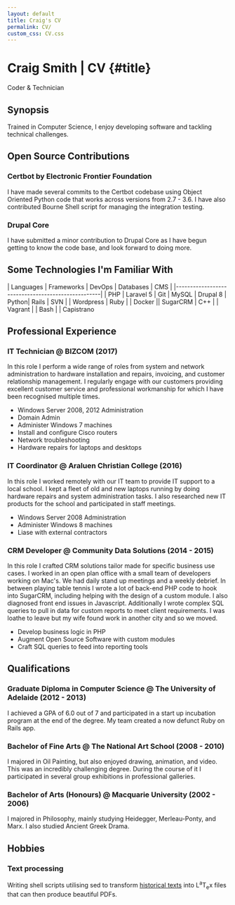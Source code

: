 ```yaml
---
layout: default
title: Craig's CV
permalink: CV/
custom_css: CV.css
---
```


# Craig Smith | CV {#title} 

<div id="roles"><p>Coder & Technician</p></div>

## Synopsis

Trained in Computer Science, I enjoy developing software and tackling technical
challenges.

## Open Source Contributions

### Certbot by Electronic Frontier Foundation

I have made several commits 
to the Certbot codebase using Object Oriented Python code that works across
versions from 2.7 - 3.6. I have also contributed Bourne Shell script for managing
the integration testing. 

### Drupal Core

I have submitted a minor contribution to Drupal Core as I have begun getting to 
know the code base, and look forward to doing more.

## Some Technologies I'm Familiar With

| Languages | Frameworks | DevOps | Databases | CMS |
|---------------------------------------------------|
| PHP | Laravel 5 | Git | MySQL | Drupal 8
| Python| Rails | SVN | | Wordpress 
| Ruby | | Docker || SugarCRM
| C++ | | Vagrant |
| Bash | | Capistrano

## Professional Experience

### IT Technician @ BIZCOM <span class="year">(2017)</span> 

In this role I perform a wide range of roles from system and network administration 
to hardware installation and repairs, invoicing, and customer relationship management. 
I regularly engage with our customers providing excellent customer service and 
professional workmanship for which I have been recognised multiple times.

- Windows Server 2008, 2012 Administration
- Domain Admin
- Administer Windows 7 machines
- Install and configure Cisco routers
- Network troubleshooting
- Hardware repairs for laptops and desktops

### IT Coordinator @ Araluen Christian College <span class="year">(2016)</span>

In this role I worked remotely with our IT team to provide IT support to a local school.
I kept a fleet of old and new laptops running by doing hardware repairs and 
system administration tasks. I also researched new IT products for the school
and participated in staff meetings.

- Windows Server 2008 Administration
- Administer Windows 8 machines
- Liase with external contractors 

### CRM Developer @ Community Data Solutions <span class="year">(2014 - 2015)</span>

In this role I crafted CRM solutions tailor made for specific business use cases.
I worked in an open plan office with a small team of developers working on Mac's.
We had daily stand up meetings and a weekly debrief. 
In between playing table tennis I wrote a lot of back-end PHP code to hook into
SugarCRM, including helping with the design of a custom module. I also diagnosed
front end issues in Javascript. Additionally I wrote complex SQL queries to 
pull in data for custom reports to meet client requirements. I was loathe to leave
but my wife found work in another city and so we moved.

- Develop business logic in PHP
- Augment Open Source Software with custom modules
- Craft SQL queries to feed into reporting tools

## Qualifications

### Graduate Diploma in Computer Science @ The University of Adelaide <span class="year">(2012 - 2013)</span>
I achieved a GPA of 6.0 out of 7 and participated in a start up incubation program
at the end of the degree. My team created a now defunct Ruby on Rails app.

### Bachelor of Fine Arts @ The National Art School <span class="year">(2008 - 2010)</span>
I majored in Oil Painting, but also enjoyed drawing, animation, and video. This
was an incredibly challenging degree. During the course of it I participated in
several group exhibitions in professional galleries.

### Bachelor of Arts (Honours) @ Macquarie University <span class="year">(2002 - 2006)</span>
I majored in Philosophy, mainly studying Heidegger, Merleau-Ponty, and Marx. I 
also studied Ancient Greek Drama.

## Hobbies

### Text processing

Writing shell scripts utilising sed to transform [historical texts](https://github.com/craigiansmith/the_preserved_word) 
into <span class="latex">L<sup>a</sup>T<sub>e</sub>x</span> files that can then 
produce beautiful PDFs.
